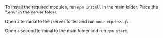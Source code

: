 To install the required modules, run `npm install` in the main folder. Place the ".env" in the server folder.

Open a terminal to the /server folder and run `node express.js`.

Open a second terminal to the main folder and run `npm start`.
